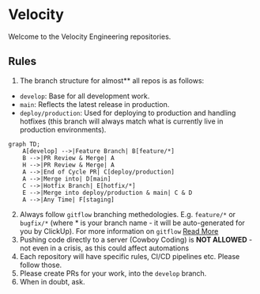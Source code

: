 # Velocity

Welcome to the Velocity Engineering repositories. 

## Rules

1. The branch structure for almost** all repos is as follows:

  - `develop`: Base for all development work.
  - `main`: Reflects the latest release in production.
  - `deploy/production`: Used for deploying to production and handling hotfixes (this branch will always match what is currently live in production environments).

``` mermaid
graph TD;
    A[develop] -->|Feature Branch| B[feature/*] 
    B -->|PR Review & Merge| A
    H -->|PR Review & Merge| A
    A -->|End of Cycle PR| C[deploy/production]
    A -->|Merge into| D[main]
    C -->|Hotfix Branch| E[hotfix/*]
    E -->|Merge into deploy/production & main| C & D
    A -->|Any Time| F[staging]
```

2. Always follow `gitflow` branching methedologies. E.g. `feature/*` or `bugfix/*` (where * is your branch name - it will be auto-generated for you by ClickUp). For more information on `gitflow` [Read More](https://www.atlassian.com/git/tutorials/comparing-workflows/gitflow-workflow)
3. Pushing code directly to a server (Cowboy Coding) is **NOT ALLOWED** - not even in a crisis, as this could affect automations
4. Each repository will have specific rules, CI/CD pipelines etc. Please follow those.
5. Please create PRs for your work, into the `develop` branch.
6. When in doubt, ask.

